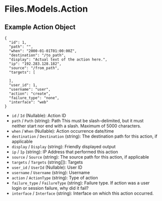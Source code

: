 # Files.Models.Action

## Example Action Object

```
{
  "id": 1,
  "path": "",
  "when": "2000-01-01T01:00:00Z",
  "destination": "/to_path",
  "display": "Actual text of the action here.",
  "ip": "192.283.128.182",
  "source": "/from_path",
  "targets": [

  ],
  "user_id": 1,
  "username": "user",
  "action": "create",
  "failure_type": "none",
  "interface": "web"
}
```

* `id` / `Id`  (Nullable<Int64>): Action ID
* `path` / `Path`  (string): Path This must be slash-delimited, but it must neither start nor end with a slash. Maximum of 5000 characters.
* `when` / `When`  (Nullable<DateTime>): Action occurrence date/time
* `destination` / `Destination`  (string): The destination path for this action, if applicable
* `display` / `Display`  (string): Friendly displayed output
* `ip` / `Ip`  (string): IP Address that performed this action
* `source` / `Source`  (string): The source path for this action, if applicable
* `targets` / `Targets`  (string[]): Targets
* `user_id` / `UserId`  (Nullable<Int64>): User ID
* `username` / `Username`  (string): Username
* `action` / `ActionType`  (string): Type of action
* `failure_type` / `FailureType`  (string): Failure type.  If action was a user login or session failure, why did it fail?
* `interface` / `Interface`  (string): Interface on which this action occurred.
